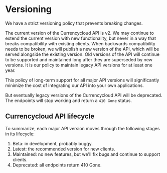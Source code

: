 # Versioning
We have a strict versioning policy that prevents breaking changes.

The current version of the Currencycloud API is v2. We may continue to extend the current version with new functionality, but never in a way that breaks compatibility with existing clients. When backwards compatibility needs to be broken, we will publish a new version of the API, which will be served alongside the existing version. Old versions of the API will continue to be supported and maintained long after they are superseded by new versions. It is our policy to maintain legacy API versions for at least one year.

This policy of long-term support for all major API versions will significantly minimize the cost of integrating our API into your own applications.

But eventually legacy versions of the Currencycloud API will be deprecated. The endpoints will stop working and return a ``410 Gone`` status.


## Currencycloud API lifecycle

To summarize, each major API version moves through the following stages in its lifecycle:

1. Beta: in development, probably buggy.
2. Latest: the recommended version for new clients.
3. Maintained: no new features, but we'll fix bugs and continue to support clients.
4. Deprecated: all endpoints return 410 Gone.
